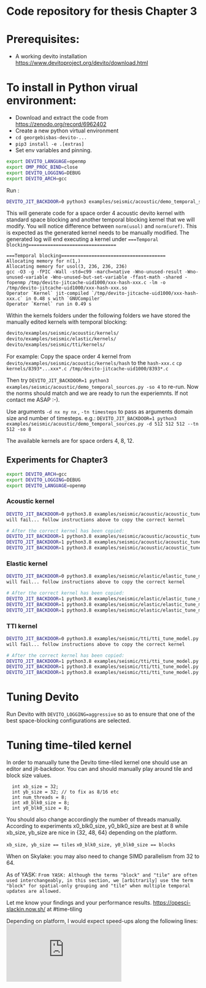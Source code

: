 # Code repository for thesis Chapter 3

# Prerequisites:
  - A working devito installation https://www.devitoproject.org/devito/download.html
  
# To install in Python virual environment:
  - Download and extract the code from https://zenodo.org/record/6962402
  - Create a new python virtual environment
  - `cd georgebisbas-devito-...`
  - `pip3 install -e .[extras]`
  - Set env variables and pinning.

```bash
export DEVITO_LANGUAGE=openmp
export OMP_PROC_BIND=close
export DEVITO_LOGGING=DEBUG
export DEVITO_ARCH=gcc
```

Run :
```bash
DEVITO_JIT_BACKDOOR=0 python3 examples/seismic/acoustic/demo_temporal_sources.py -so 4
```

This will generate code for a space order 4 acoustic devito kernel with standard space blocking 
and another temporal blocking kernel that we will modify.
You will notice difference between `norm(usol)` and `norm(uref)`.
This is expected as the generated kernel needs to be manually modified.
The generated log will end executing a kernel under `===Temporal blocking================================`

```
===Temporal blocking======================================
Allocating memory for n(1,)
Allocating memory for usol(3, 236, 236, 236)
gcc -O3 -g -fPIC -Wall -std=c99 -march=native -Wno-unused-result -Wno-unused-variable -Wno-unused-but-set-variable -ffast-math -shared -fopenmp /tmp/devito-jitcache-uid1000/xxx-hash-xxx.c -lm -o /tmp/devito-jitcache-uid1000/xxx-hash-xxx.so
Operator `Kernel` jit-compiled `/tmp/devito-jitcache-uid1000/xxx-hash-xxx.c` in 0.48 s with `GNUCompiler`
Operator `Kernel` run in 0.49 s
```

Within the kernels folders under the following folders we have stored the manually edited kernels with temporal blocking:

```bash
devito/examples/seismic/acoustic/kernels/
devito/examples/seismic/elastic/kernels/
devito/examples/seismic/tti/kernels/
```

For example:
Copy the space order 4 kernel from `devito/examples/seismic/acoustic/kernels/hash` to the `hash-xxx.c`
`cp kernels/8393*...xxx*.c /tmp/devito-jitcache-uid1000/8393*.c`

Then try `DEVITO_JIT_BACKDOOR=1 python3 examples/seismic/acoustic/demo_temporal_sources.py -so 4`
to re-run. Now the norms should match and we are ready to run the experiemnts.
If not contact me ASAP :-).

Use arguments `-d nx ny nx` , `-tn timesteps` to pass as arguments domain size and number of timesteps.
e.g.:
`DEVITO_JIT_BACKDOOR=1 python3 examples/seismic/acoustic/demo_temporal_sources.py -d 512 512 512 --tn 512 -so 8`

The available kernels are for space orders 4, 8, 12.


## Experiments for Chapter3
```bash
export DEVITO_ARCH=gcc
export DEVITO_LOGGING=DEBUG
export DEVITO_LANGUAGE=openmp
```
### Acoustic kernel
```bash
DEVITO_JIT_BACKDOOR=0 python3.8 examples/seismic/acoustic/acoustic_tune_model.py -so 4 -d 512 512 512 --tn 512
will fail... follow instructions above to copy the correct kernel

# After the correct kernel has been copied:
DEVITO_JIT_BACKDOOR=1 python3.8 examples/seismic/acoustic/acoustic_tune_model.py -so 4 -d 512 512 512 --tn 512
DEVITO_JIT_BACKDOOR=1 python3.8 examples/seismic/acoustic/acoustic_tune_model.py -so 4 -d 512 512 512 --tn 512
DEVITO_JIT_BACKDOOR=1 python3.8 examples/seismic/acoustic/acoustic_tune_model.py -so 4 -d 512 512 512 --tn 512
```

### Elastic kernel

```bash
DEVITO_JIT_BACKDOOR=0 python3.8 examples/seismic/elastic/elastic_tune_model.py -so 4 -d 512 512 512 --tn 512
will fail... follow instructions above to copy the correct kernel

# After the correct kernel has been copied:
DEVITO_JIT_BACKDOOR=1 python3.8 examples/seismic/elastic/elastic_tune_model.py -so 4 -d 512 512 512 --tn 512
DEVITO_JIT_BACKDOOR=1 python3.8 examples/seismic/elastic/elastic_tune_model.py -so 4 -d 512 512 512 --tn 512
DEVITO_JIT_BACKDOOR=1 python3.8 examples/seismic/elastic/elastic_tune_model.py -so 4 -d 512 512 512 --tn 512
```

### TTI kernel

```bash
DEVITO_JIT_BACKDOOR=0 python3.8 examples/seismic/tti/tti_tune_model.py -so 4 -d 512 512 512 --tn 512
will fail... follow instructions above to copy the correct kernel

# After the correct kernel has been copied:
DEVITO_JIT_BACKDOOR=1 python3.8 examples/seismic/tti/tti_tune_model.py -so 4 -d 512 512 512 --tn 512
DEVITO_JIT_BACKDOOR=1 python3.8 examples/seismic/tti/tti_tune_model.py -so 4 -d 512 512 512 --tn 512
DEVITO_JIT_BACKDOOR=1 python3.8 examples/seismic/tti/tti_tune_model.py -so 4 -d 512 512 512 --tn 512
```


# Tuning Devito
Run Devito with `DEVITO_LOGGING=aggressive` so as to ensure that one of the best space-blocking configurations are selected.

# Tuning time-tiled kernel
In order to manually tune the Devito time-tiled kernel one should use an editor and jit-backdoor.
You can and should manually play around tile and block size values.
```
  int xb_size = 32;
  int yb_size = 32; // to fix as 8/16 etc
  int num_threads = 8;
  int x0_blk0_size = 8;
  int y0_blk0_size = 8;
```
You should also change accordingly the number of threads manually.
According to experiments x0_blk0_size, y0_blk0_size are best at 8
while xb_size, yb_size are nice in {32, 48, 64} depending on the platform.

`xb_size, yb_size == tiles`
`x0_blk0_size, y0_blk0_size == blocks`

When on Skylake: you may also need to change SIMD parallelism from 32 to 64.

As of YASK:
`From YASK: Although the terms "block" and "tile" are often used interchangeably, in
this section, we [arbitrarily] use the term "block" for spatial-only grouping
and "tile" when multiple temporal updates are allowed.`

Let me know your findings and your performance results. https://opesci-slackin.now.sh/ at #time-tiling

Depending on platform, I would expect speed-ups along the following lines:
![Perf results](https://github.com/devitocodes/devito/blob/timetiling_on_cd/examples/seismic/acoustic/kernels/temporal_performance.pdf)
